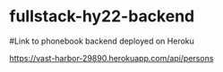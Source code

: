 # fullstack-hy22-backend

#Link to phonebook backend deployed on Heroku

https://vast-harbor-29890.herokuapp.com/api/persons
